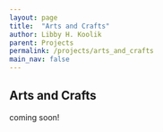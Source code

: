 ```yaml
---
layout: page
title:  "Arts and Crafts"
author: Libby H. Koolik
parent: Projects
permalink: /projects/arts_and_crafts
main_nav: false
---
```


## Arts and Crafts

coming soon!
